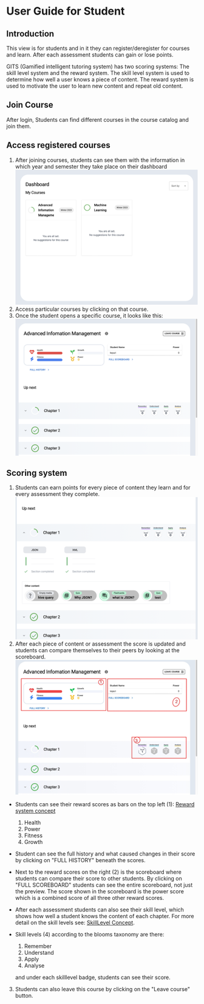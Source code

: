 # User Guide for Student
## Introduction
This view is for students and in it they can register/deregister for courses and learn.
After each assessment students can gain or lose points.

GITS (Gamified intelligent tutoring system) has two scoring systems: The skill level system and the reward system. The skill level system is used to determine how well a user knows a piece of content. The reward system is used to motivate the user to learn new content and repeat old content.
## Join Course
After login, Students can find different courses in the course catalog and join them.
## Access registered courses
1. After joining courses, students can see them with the information in which year and semester they take place on their dashboard ![dashboard](Images/dashboard.png)
2. Access particular courses by clicking on that course.
3. Once the student opens a specific course, it looks like this:
   ![coursePage](Images/coursePage.png)
## Scoring system
1. Students can earn points for every piece of content they learn and for every assessment they complete.
   ![chapterQuizes](Images/chapterQuizes.png)
2. After each piece of content or assessment the score is updated and students can compare themselves to their peers by looking at the scoreboard.
   ![score_skill-levels](Images/score_skilllevels.jpg)

- Students can see their reward scores as bars on the top left (1):  [ Reward system concept](https://gits-enpro.readthedocs.io/en/latest/dev-manuals/gamification/Scoring%20System.html#the-reward-systemHere)
    1. Health
    2. Power
    3. Fitness
    4. Growth
- Student can see the full history and what caused changes in their score by clicking on "FULL HISTORY" beneath the scores.
- Next to the reward scores on the right (2) is the scoreboard where students can compare their score to other students. By clicking on "FULL SCOREBOARD" students can see the entire scoreboard, not just the preview. The score shown in the scoreboard is the power score which is a combined score of all three other reward scores.

- After each assessment students can also see their skill level, which shows how well a student knows the content of each chapter. For more detail on the skill levels see: [ SkillLevel Concept](https://gits-enpro.readthedocs.io/en/latest/dev-manuals/gamification/Scoring%20System.html#the-reward-systemHere).

- Skill levels (4) according to the blooms taxonomy are there:
    1. Remember
    2. Understand
    3. Apply
    4. Analyse

  and under each skilllevel badge, students can see their score.


3. Students can also leave this course by clicking on the "Leave course" button.
